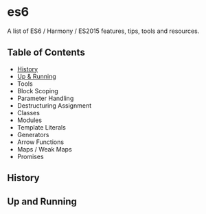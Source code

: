 # es6
A list of ES6 / Harmony / ES2015 features, tips, tools and resources.

## Table of Contents
* [History](#history)
* [Up & Running](#up-and-running)
* Tools
* Block Scoping
* Parameter Handling
* Destructuring Assignment
* Classes
* Modules
* Template Literals
* Generators
* Arrow Functions
* Maps / Weak Maps
* Promises

## History














## Up and Running
